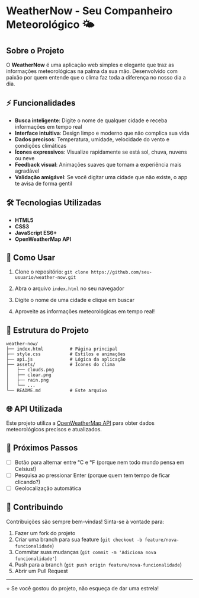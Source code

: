# WeatherNow - Seu Companheiro Meteorológico 🌤️

## Sobre o Projeto

O **WeatherNow** é uma aplicação web simples e elegante que traz as informações meteorológicas na palma da sua mão. Desenvolvido com paixão por quem entende que o clima faz toda a diferença no nosso dia a dia.

## ⚡ Funcionalidades

- **Busca inteligente**: Digite o nome de qualquer cidade e receba informações em tempo real
- **Interface intuitiva**: Design limpo e moderno que não complica sua vida
- **Dados precisos**: Temperatura, umidade, velocidade do vento e condições climáticas
- **Ícones expressivos**: Visualize rapidamente se está sol, chuva, nuvens ou neve
- **Feedback visual**: Animações suaves que tornam a experiência mais agradável
- **Validação amigável**: Se você digitar uma cidade que não existe, o app te avisa de forma gentil

## 🛠️ Tecnologias Utilizadas

- **HTML5**
- **CSS3** 
- **JavaScript ES6+**
- **OpenWeatherMap API**
  
## 🚀 Como Usar

1. Clone o repositório:
``
git clone https://github.com/seu-usuario/weather-now.git
``

2. Abra o arquivo `index.html` no seu navegador

3. Digite o nome de uma cidade e clique em buscar

4. Aproveite as informações meteorológicas em tempo real!

## 📁 Estrutura do Projeto

```
weather-now/
├── index.html          # Página principal
├── style.css           # Estilos e animações
├── api.js              # Lógica da aplicação
├── assets/             # Ícones do clima
│   ├── clouds.png
│   ├── clear.png
│   ├── rain.png
│   └── ...
└── README.md           # Este arquivo
```

## 🌐 API Utilizada

Este projeto utiliza a [OpenWeatherMap API](https://openweathermap.org/api) para obter dados meteorológicos precisos e atualizados.

## 🚀 Próximos Passos

- [ ] Botão para alternar entre °C e °F (porque nem todo mundo pensa em Celsius!)
- [ ] Pesquisa ao pressionar Enter (porque quem tem tempo de ficar clicando?)
- [ ] Geolocalização automática

## 🤝 Contribuindo

Contribuições são sempre bem-vindas! Sinta-se à vontade para:

1. Fazer um fork do projeto
2. Criar uma branch para sua feature (`git checkout -b feature/nova-funcionalidade`)
3. Commitar suas mudanças (`git commit -m 'Adiciona nova funcionalidade'`)
4. Push para a branch (`git push origin feature/nova-funcionalidade`)
5. Abrir um Pull Request

---

⭐ Se você gostou do projeto, não esqueça de dar uma estrela!
